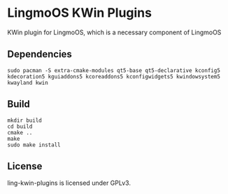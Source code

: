 # LingmoOS KWin Plugins

KWin plugin for LingmoOS, which is a necessary component of LingmoOS

## Dependencies

`sudo pacman -S extra-cmake-modules qt5-base qt5-declarative kconfig5 kdecoration5 kguiaddons5 kcoreaddons5 kconfigwidgets5 kwindowsystem5 kwayland kwin`

## Build

```
mkdir build
cd build
cmake ..
make
sudo make install
```

## License

ling-kwin-plugins is licensed under GPLv3.
